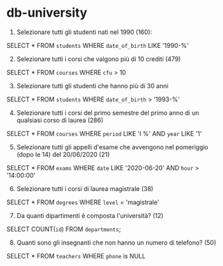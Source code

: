 # db-university


1. Selezionare tutti gli studenti nati nel 1990 (160):

SELECT * FROM `students` WHERE `date_of_birth` LIKE '1990-%'

2. Selezionare tutti i corsi che valgono più di 10 crediti (479)

SELECT * FROM `courses` WHERE `cfu` > 10

3. Selezionare tutti gli studenti che hanno più di 30 anni

SELECT * FROM `students` WHERE `date_of_birth` > '1993-%'  

4. Selezionare tutti i corsi del primo semestre del primo anno di un qualsiasi corso di
laurea (286)

SELECT * FROM `courses` WHERE `period` LIKE 'I %' AND `year` LIKE '1'

5. Selezionare tutti gli appelli d'esame che avvengono nel pomeriggio (dopo le 14) del
20/06/2020 (21)

SELECT * FROM `exams` WHERE `date` LIKE '2020-06-20' AND `hour` > '14:00:00'

6. Selezionare tutti i corsi di laurea magistrale (38)

SELECT * FROM `degrees` WHERE `level` = 'magistrale'

7. Da quanti dipartimenti è composta l'università? (12)

SELECT COUNT(`id`) FROM `departments`;

8. Quanti sono gli insegnanti che non hanno un numero di telefono? (50)

SELECT * FROM `teachers` WHERE `phone` is NULL